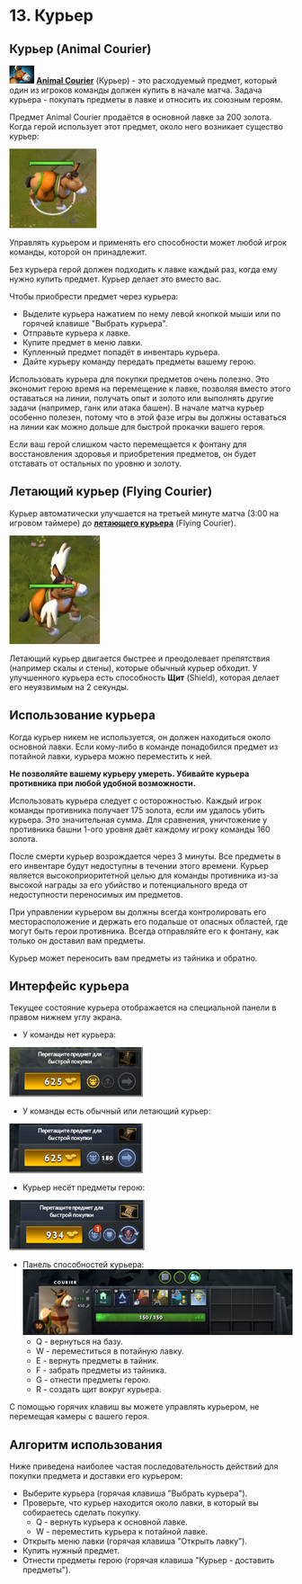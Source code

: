 # 13. Курьер

## Курьер (Animal Courier)

![Курьер предмет](images/13.1_courier_item.png) [**Animal Courier**](https://dota2-ru.gamepedia.com/Animal_Courier) (Курьер) - это расходуемый предмет, который один из игроков команды должен купить в начале матча. Задача курьера - покупать предметы в лавке и относить их союзным героям.

Предмет Animal Courier продаётся в основной лавке за 200 золота. Когда герой использует этот предмет, около него возникает существо курьер:

![Курьер](images/13.2_courier_unit.jpg)

Управлять курьером и применять его способности может любой игрок команды, которой он принадлежит.

Без курьера герой должен подходить к лавке каждый раз, когда ему нужно купить предмет. Курьер делает это вместо вас. 

Чтобы приобрести предмет через курьера:
* Выделите курьера нажатием по нему левой кнопкой мыши или по горячей клавише "Выбрать курьера".
* Отправьте курьера к лавке.
* Купите предмет в меню лавки.
* Купленный предмет попадёт в инвентарь курьера.
* Дайте курьеру команду передать предметы вашему герою.

Использовать курьера для покупки предметов очень полезно. Это экономит герою время на перемещение к лавке, позволяя вместо этого оставаться на линии, получать опыт и золото или выполнять другие задачи (например, ганк или атака башен). В начале матча курьер особенно полезен, потому что в этой фазе игры вы должны оставаться на линии как можно дольше для быстрой прокачки вашего героя.

Если ваш герой слишком часто перемещается к фонтану для восстановления здоровья и приобретения предметов, он будет отставать от остальных по уровню и золоту.

## Летающий курьер (Flying Courier)

Курьер автоматически улучшается на третьей минуте матча (3:00 на игровом таймере) до [**летающего курьера**](https://dota2-ru.gamepedia.com/Flying_Courier) (Flying Courier).

![Летающий курьер](images/13.3_flying_courier_unit.jpg)

Летающий курьер двигается быстрее и преодолевает препятствия (например скалы и стены), которые обычный курьер обходит. У улучшенного курьера есть способность **Щит** (Shield), которая делает его неуязвимым на 2 секунды.

## Использование курьера

Когда курьер никем не используется, он должен находиться около основной лавки. Если кому-либо в команде понадобился предмет из потайной лавки, курьера можно переместить к ней.

**Не позволяйте вашему курьеру умереть. Убивайте курьера противника при любой удобной возможности.**

Использовать курьера следует с осторожностью. Каждый игрок команды противника получает 175 золота, если им удалось убить курьера. Это значительная сумма. Для сравнения, уничтожение у противника башни 1-ого уровня даёт каждому игроку команды 160 золота.

После смерти курьер возрождается через 3 минуты. Все предметы в его инвентаре будут недоступны в течении этого времени. Курьер является высокоприоритетной целью для команды противника из-за высокой награды за его убийство и потенциального вреда от недоступности переносимых им предметов.

При управлении курьером вы должны всегда контролировать его месторасположение и держать его подальше от опасных областей, где могут быть герои противника. Всегда отправляйте его к фонтану, как только он доставил вам предметы.

Курьер может переносить вам предметы из тайника и обратно.

## Интерфейс курьера

Текущее состояние курьера отображается на специальной панели в правом нижнем углу экрана.

* У команды нет курьера:

![Нет курьера](images/13.4_no_courier.png)

* У команды есть обычный или летающий курьер:

![Обычный курьер](images/13.5_courier_available.png)

* Курьер несёт предметы герою:

![Курьер несёт предметы](images/13.7_courier_delivery.png)

* Панель способностей курьера:<br/>
![Способности курьера](images/13.6_courier_ability.png)
    * Q - вернуться на базу.
    * W - переместиться в потайную лавку.
    * E - вернуть предметы в тайник.
    * F - забрать предметы из тайника.
    * G - отнести предметы герою.
    * R - создать щит вокруг курьера.

С помощью горячих клавиш вы можете управлять курьером, не перемещая камеры с вашего героя.

## Алгоритм использования

Ниже приведена наиболее частая последовательность действий для покупки предмета и доставки его курьером:

* Выберите курьера (горячая клавиша "Выбрать курьера").
* Проверьте, что курьер находится около лавки, в который вы собираетесь сделать покупку.
    * Q - вернуть курьера к основной лавке.
    * W - переместить курьера к потайной лавке.
* Открыть меню лавки (горячая клавиша "Открыть лавку").
* Купить нужный предмет.
* Отнести предметы герою (горячая клавиша "Курьер - доставить предметы").

